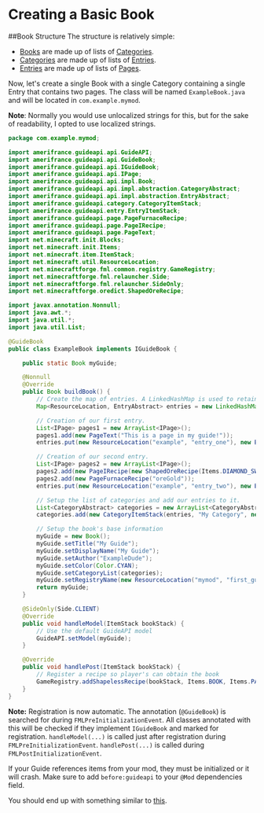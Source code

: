 Creating a Basic Book
==========================

##Book Structure
The structure is relatively simple:

* [Books](https://github.com/TeamAmeriFrance/Guide-API/blob/1.9/src/main/java/amerifrance/guideapi/api/impl/Book.java) are made up of lists of [Categories](https://github.com/TeamAmeriFrance/Guide-API/blob/1.9/src/main/java/amerifrance/guideapi/api/impl/Category.java).
* [Categories](https://github.com/TeamAmeriFrance/Guide-API/blob/1.9/src/main/java/amerifrance/guideapi/api/impl/Category.java) are made up of lists of [Entries](https://github.com/TeamAmeriFrance/Guide-API/blob/1.9/src/main/java/amerifrance/guideapi/api/impl/Entry.java).
* [Entries](https://github.com/TeamAmeriFrance/Guide-API/blob/1.9/src/main/java/amerifrance/guideapi/api/impl/Entry.java) are made up of lists of [Pages](https://github.com/TeamAmeriFrance/Guide-API/blob/1.9/src/main/java/amerifrance/guideapi/api/impl/Page.java).

Now, let's create a single Book with a single Category containing a single Entry that contains two pages. The class will be named `ExampleBook.java` and will be located in `com.example.mymod`.

**Note**: Normally you would use unlocalized strings for this, but for the sake of readability, I opted to use localized strings.

```java
package com.example.mymod;

import amerifrance.guideapi.api.GuideAPI;
import amerifrance.guideapi.api.GuideBook;
import amerifrance.guideapi.api.IGuideBook;
import amerifrance.guideapi.api.IPage;
import amerifrance.guideapi.api.impl.Book;
import amerifrance.guideapi.api.impl.abstraction.CategoryAbstract;
import amerifrance.guideapi.api.impl.abstraction.EntryAbstract;
import amerifrance.guideapi.category.CategoryItemStack;
import amerifrance.guideapi.entry.EntryItemStack;
import amerifrance.guideapi.page.PageFurnaceRecipe;
import amerifrance.guideapi.page.PageIRecipe;
import amerifrance.guideapi.page.PageText;
import net.minecraft.init.Blocks;
import net.minecraft.init.Items;
import net.minecraft.item.ItemStack;
import net.minecraft.util.ResourceLocation;
import net.minecraftforge.fml.common.registry.GameRegistry;
import net.minecraftforge.fml.relauncher.Side;
import net.minecraftforge.fml.relauncher.SideOnly;
import net.minecraftforge.oredict.ShapedOreRecipe;

import javax.annotation.Nonnull;
import java.awt.*;
import java.util.*;
import java.util.List;

@GuideBook
public class ExampleBook implements IGuideBook {

    public static Book myGuide;

    @Nonnull
    @Override
    public Book buildBook() {
        // Create the map of entries. A LinkedHashMap is used to retain the order of entries.
        Map<ResourceLocation, EntryAbstract> entries = new LinkedHashMap<ResourceLocation, EntryAbstract>();

        // Creation of our first entry.
        List<IPage> pages1 = new ArrayList<IPage>();
        pages1.add(new PageText("This is a page in my guide!"));
        entries.put(new ResourceLocation("example", "entry_one"), new EntryItemStack(pages1, "Entry One", new ItemStack(Blocks.BEACON)));

        // Creation of our second entry.
        List<IPage> pages2 = new ArrayList<IPage>();
        pages2.add(new PageIRecipe(new ShapedOreRecipe(Items.DIAMOND_SWORD, "D", "D", "S", 'D', Items.DIAMOND, 'S', Items.STICK)));
        pages2.add(new PageFurnaceRecipe("oreGold"));
        entries.put(new ResourceLocation("example", "entry_two"), new EntryItemStack(pages2, "Entry Two", new ItemStack(Items.DIAMOND_SWORD)));

        // Setup the list of categories and add our entries to it.
        List<CategoryAbstract> categories = new ArrayList<CategoryAbstract>();
        categories.add(new CategoryItemStack(entries, "My Category", new ItemStack(Blocks.COMMAND_BLOCK)));

        // Setup the book's base information
        myGuide = new Book();
        myGuide.setTitle("My Guide");
        myGuide.setDisplayName("My Guide");
        myGuide.setAuthor("ExampleDude");
        myGuide.setColor(Color.CYAN);
        myGuide.setCategoryList(categories);
        myGuide.setRegistryName(new ResourceLocation("mymod", "first_guide"));
        return myGuide;
    }

    @SideOnly(Side.CLIENT)
    @Override
    public void handleModel(ItemStack bookStack) {
        // Use the default GuideAPI model 
        GuideAPI.setModel(myGuide);
    }

    @Override
    public void handlePost(ItemStack bookStack) {
        // Register a recipe so player's can obtain the book
        GameRegistry.addShapelessRecipe(bookStack, Items.BOOK, Items.PAPER);
    }
}
```

**Note:** Registration is now automatic. The annotation (`@GuideBook`) is searched for during `FMLPreInitializationEvent`. All classes annotated with this will be checked if they implement `IGuideBook` and marked for registration. `handleModel(...)` is called just after registration during `FMLPreInitializationEvent`. `handlePost(...)` is called during `FMLPostInitializationEvent`.

If your Guide references items from your mod, they must be initialized or it will crash. Make sure to add `before:guideapi` to your `@Mod` dependencies field.

You should end up with something similar to [this](http://tehnut.info/files/examplebook.mp4).
